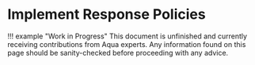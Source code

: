 # Implement Response Policies

!!! example "Work in Progress"
    This document is unfinished and currently receiving contributions from Aqua experts. Any information found on this page should be sanity-checked before proceeding with any advice.
